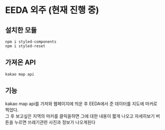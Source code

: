 # EEDA 외주 (현재 진행 중)
## 설치한 모듈
`npm i styled-components`<br />
`npm i styled-reset`<br />

## 가져온 API
`kakao map api`

## 기능 
kakao map api를 가져와 웹페이지에 띄운 후 EEDA에서 준 데이터를 지도에 마커로 찍었다. <br />
그 후 보고싶은 지역의 마커를 클릭을하면 그에 대한 내용이 짧게 나오고 자세히보기 버튼을 누르면 쓰레기관련 사진과 정보가 나오게된다 
